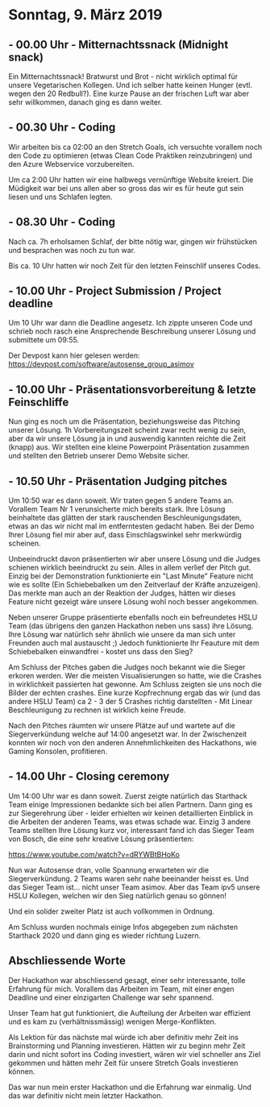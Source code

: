 # Sonntag, 9. März 2019


## - 00.00 Uhr - Mitternachtssnack (Midnight snack)

Ein Mitternachtssnack! Bratwurst und Brot - nicht wirklich optimal für unsere Vegetarischen Kollegen.
Und ich selber hatte keinen Hunger (evtl. wegen den 20 Redbull?). Eine kurze Pause an der frischen Luft war aber sehr willkommen, danach ging es dann weiter.

## - 00.30 Uhr - Coding

Wir arbeiten bis ca 02:00 an den Stretch Goals, ich versuchte vorallem noch den Code zu optimieren (etwas Clean Code Praktiken reinzubringen) und den Azure Webservice vorzubereiten.

Um ca 2:00 Uhr hatten wir eine halbwegs vernünftige Website kreiert. Die Müdigkeit war bei uns allen aber so gross das wir es für heute gut sein liesen und uns Schlafen legten.


## - 08.30 Uhr - Coding

Nach ca. 7h erholsamen Schlaf, der bitte nötig war, gingen wir frühstücken und besprachen was noch zu tun war.

Bis ca. 10 Uhr hatten wir noch Zeit für den letzten Feinschlif unseres Codes.


## - 10.00 Uhr - Project Submission / Project deadline

Um 10 Uhr war dann die Deadline angesetz. Ich zippte unseren Code und schrieb noch rasch eine Ansprechende Beschreibung unserer Lösung und submittete um 09:55.

Der Devpost kann hier gelesen werden: https://devpost.com/software/autosense_group_asimov


## - 10.00 Uhr - Präsentationsvorbereitung & letzte Feinschliffe

Nun ging es noch um die Präsentation, beziehungsweise das Pitching unserer Lösung. 1h Vorbereitungszeit scheint zwar recht wenig zu sein, aber da wir unsere Lösung ja in und auswendig kannten reichte die Zeit (knapp) aus. Wir stellten eine kleine Powerpoint Präsentation zusammen und stellten den Betrieb unserer Demo Website sicher.

## - 10.50 Uhr - Präsentation Judging pitches

Um 10:50 war es dann soweit. Wir traten gegen 5 andere Teams an.
Vorallem Team Nr 1 verunsicherte mich bereits stark. Ihre Lösung beinhaltete das glätten der stark rauschenden Beschleunigungsdaten,
etwas an das wir nicht mal im entferntesten gedacht haben. Bei der Demo Ihrer Lösung fiel mir aber auf, dass Einschlagswinkel sehr merkwürdig scheinen.

Unbeeindruckt davon präsentierten wir aber unsere Lösung und die Judges schienen wirklich beeindruckt zu sein. Alles in allem verlief der Pitch gut.
Einzig bei der Demonstration funktionierte ein "Last Minute" Feature nicht wie es sollte (Ein Schiebebalken um den Zeitverlauf der Kräfte anzuzeigen).
Das merkte man auch an der Reaktion der Judges, hätten wir dieses Feature nicht gezeigt wäre unsere Lösung wohl noch besser angekommen.

Neben unserer Gruppe präsentierte ebenfalls noch ein befreundetes HSLU Team (das übrigens den ganzen Hackathon neben uns sass) ihre Lösung.
Ihre Lösung war natürlich sehr ähnlich wie unsere da man sich unter Freunden auch mal austauscht ;)
Jedoch funktionierte Ihr Feauture mit dem Schiebebalken einwandfrei - kostet uns dass den Sieg?

Am Schluss der Pitches gaben die Judges noch bekannt wie die Sieger erkoren werden. Wer die meisten Visualisierungen so hatte, wie die Crashes in wirklichkeit passierten
hat gewonne. Am Schluss zeigten sie uns noch die Bilder der echten crashes. Eine kurze Kopfrechnung ergab das wir (und das andere HSLU Team) ca 2 - 3 der 5 Crashes richtig darstellten - Mit Linear Beschleunigung zu rechnen ist wirklich keine Freude.

Nach den Pitches räumten wir unsere Plätze auf und wartete auf die Siegerverkündung welche auf 14:00 angesetzt war.
In der Zwischenzeit konnten wir noch von den anderen Annehmlichkeiten des Hackathons, wie Gaming Konsolen, profitieren.

## - 14.00 Uhr - Closing ceremony

Um 14:00 Uhr war es dann soweit. Zuerst zeigte natürlich das Starthack Team einige Impressionen bedankte sich bei allen Partnern.
Dann ging es zur Siegerehrung über - leider erhielten wir keinen detaillierten Einblick in die Arbeiten der anderen Teams, was etwas schade war.
Einzig 3 andere Teams stellten Ihre Lösung kurz vor, interessant fand ich das Sieger Team von Bosch, die eine sehr kreative Lösung präsentierten:

https://www.youtube.com/watch?v=dRYWBtBHoKo

Nun war Autosense dran, volle Spannung erwarteten wir die Siegerverkündung.
2 Teams waren sehr nahe beeinander heisst es. Und das Sieger Team ist... nicht unser Team asimov.
Aber das Team ipv5 unsere HSLU Kollegen, welchen wir den Sieg natürlich genau so gönnen!

Und ein solider zweiter Platz ist auch vollkommen in Ordnung.

Am Schluss wurden nochmals einige Infos abgegeben zum nächsten Starthack 2020 und dann ging es wieder richtung Luzern.

## Abschliessende Worte

Der Hackathon war abschliessend gesagt, einer sehr interessante, tolle Erfahrung für mich.
Vorallem das Arbeiten im Team, mit einer engen Deadline und einer einzigarten Challenge war sehr spannend.

Unser Team hat gut funktioniert, die Aufteilung der Arbeiten war effizient und es kam zu (verhältnissmässig) wenigen Merge-Konflikten.

Als Lektion für das nächste mal würde ich aber definitiv mehr Zeit ins Brainstorming und Planning investieren. Hätten wir zu beginn mehr Zeit darin und nicht sofort ins Coding investiert, wären wir viel schneller ans Ziel gekommen und hätten mehr Zeit für unsere Stretch Goals investieren können.

Das war nun mein erster Hackathon und die Erfahrung war einmalig. Und das war definitiv nicht mein letzter Hackathon.